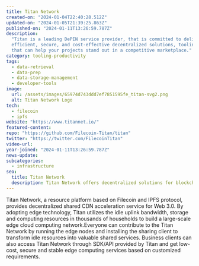 ```yaml
---
title: Titan Network
created-on: "2024-01-04T22:40:28.512Z"
updated-on: "2024-01-05T21:39:25.863Z"
published-on: "2024-01-11T13:26:59.787Z"
description:
  "Titan is a leading DePIN service provider, that is committed to delivering
  efficient, secure, and cost-effective decentralized solutions, tooling and resources
  that can help your projects stand out in a competitive marketplace."
category: tooling-productivity
tags:
  - data-retrieval
  - data-prep
  - data-storage-management
  - developer-tools
image:
  url: /assets/images/65974d743ddd7ef7851595fe_titan-svg2.png
  alt: Titan Network Logo
tech:
  - filecoin
  - ipfs
website: "https://www.titannet.io/"
featured-content:
repo: "https://github.com/Filecoin-Titan/titan"
twitter: "https://twitter.com/FilecoinTitan"
video-url:
year-joined: "2024-01-11T13:26:59.787Z"
news-update:
subcategories:
  - infrastructure
seo:
  title: Titan Network
  description: Titan Network offers decentralized solutions for blockchain infrastructure.
---
```


Titan Network, a resource platform based on Filecoin and IPFS protocol, provides decentralized shared CDN acceleration service for Web 3.0. By adopting edge technology, Titan utilizes the idle uplink bandwidth, storage and computing resources in thousands of households to build a large-scale edge cloud computing network.Everyone can contribute to the Titan Network by running the edge nodes and installing the sharing client to transform idle resources into valuable shared services. Business clients can also access Titan Network through SDK/API provided by Titan and get low-cost, secure and stable edge computing services based on customized requirements.
